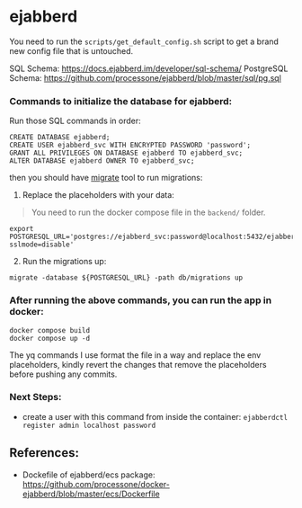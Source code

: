 # ejabberd

You need to run the `scripts/get_default_config.sh` script to get a brand new config file that is untouched.

SQL Schema: https://docs.ejabberd.im/developer/sql-schema/
PostgreSQL Schema: https://github.com/processone/ejabberd/blob/master/sql/pg.sql

### Commands to initialize the database for ejabberd:

Run those SQL commands in order:

```
CREATE DATABASE ejabberd;
CREATE USER ejabberd_svc WITH ENCRYPTED PASSWORD 'password';
GRANT ALL PRIVILEGES ON DATABASE ejabberd TO ejabberd_svc;
ALTER DATABASE ejabberd OWNER TO ejabberd_svc;
```

then you should have [migrate](https://github.com/golang-migrate/migrate) tool to run migrations:

1. Replace the placeholders with your data:

> You need to run the docker compose file in the `backend/` folder.

```
export POSTGRESQL_URL='postgres://ejabberd_svc:password@localhost:5432/ejabberd?sslmode=disable'
```

2. Run the migrations up:

```
migrate -database ${POSTGRESQL_URL} -path db/migrations up
```

### After running the above commands, you can run the app in docker:

```
docker compose build
docker compose up -d
```

The yq commands I use format the file in a way and replace the env placeholders, kindly revert the changes that remove the placeholders before pushing any commits.

### Next Steps:

- create a user with this command from inside the container: `ejabberdctl register admin localhost password`

## References:

- Dockefile of ejabberd/ecs package: https://github.com/processone/docker-ejabberd/blob/master/ecs/Dockerfile
